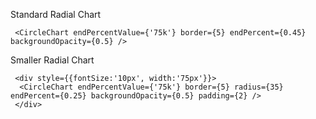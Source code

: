 Standard Radial Chart
     
     <CircleChart endPercentValue={'75k'} border={5} endPercent={0.45} backgroundOpacity={0.5} />
     
Smaller Radial Chart
     
     <div style={{fontSize:'10px', width:'75px'}}>
      <CircleChart endPercentValue={'75k'} border={5} radius={35} endPercent={0.25} backgroundOpacity={0.5} padding={2} />
     </div>